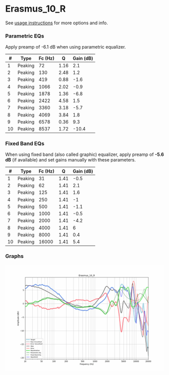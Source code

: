 # Erasmus_10_R
See [usage instructions](https://github.com/jaakkopasanen/AutoEq#usage) for more options and info.

### Parametric EQs
Apply preamp of -6.1 dB when using parametric equalizer.

|   # | Type    |   Fc (Hz) |    Q |   Gain (dB) |
|-----|---------|-----------|------|-------------|
|   1 | Peaking |        72 | 1.16 |         2.1 |
|   2 | Peaking |       130 | 2.48 |         1.2 |
|   3 | Peaking |       419 | 0.88 |        -1.6 |
|   4 | Peaking |      1066 | 2.02 |        -0.9 |
|   5 | Peaking |      1878 | 1.36 |        -6.8 |
|   6 | Peaking |      2422 | 4.58 |         1.5 |
|   7 | Peaking |      3360 | 3.18 |        -5.7 |
|   8 | Peaking |      4069 | 3.84 |         1.8 |
|   9 | Peaking |      6578 | 0.36 |         9.3 |
|  10 | Peaking |      8537 | 1.72 |       -10.4 |

### Fixed Band EQs
When using fixed band (also called graphic) equalizer, apply preamp of **-5.6 dB** (if available) and set gains manually with these parameters.

|   # | Type    |   Fc (Hz) |    Q |   Gain (dB) |
|-----|---------|-----------|------|-------------|
|   1 | Peaking |        31 | 1.41 |        -0.5 |
|   2 | Peaking |        62 | 1.41 |         2.1 |
|   3 | Peaking |       125 | 1.41 |         1.6 |
|   4 | Peaking |       250 | 1.41 |        -1   |
|   5 | Peaking |       500 | 1.41 |        -1.1 |
|   6 | Peaking |      1000 | 1.41 |        -0.5 |
|   7 | Peaking |      2000 | 1.41 |        -4.2 |
|   8 | Peaking |      4000 | 1.41 |         6   |
|   9 | Peaking |      8000 | 1.41 |         0.4 |
|  10 | Peaking |     16000 | 1.41 |         5.4 |

### Graphs
![](./Erasmus_10_R.png)

